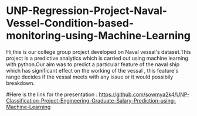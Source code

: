 # UNP-Regression-Project-Naval-Vessel-Condition-based-monitoring-using-Machine-Learning

Hi,this is our college group project developed on Naval vessal's dataset.This project is a predictive analytics which is carried out using machine learning with python.Our aim was to predict a particular feature of the naval ship which has significant effect on the working of the vessal , this feature's range decides if the vessal meets with any issue or it would possibily breakdown.

#Here is the link for the presentation : https://github.com/sowmya2k4/UNP-Classification-Project-Engineering-Graduate-Salary-Prediction-using-Machine-Learning
